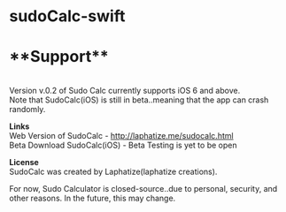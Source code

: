 # sudoCalc-swift

<h1> **Support** </h1> <br>
Version v.0.2 of Sudo Calc currently supports iOS 6 and above. <br>
Note that SudoCalc(iOS) is still in beta..meaning that the app can crash randomly. <br>


**Links** <br>
Web Version of SudoCalc - http://laphatize.me/sudocalc.html <br>
Beta Download SudoCalc(iOS) - Beta Testing is yet to be open <br>

**License** <br>
SudoCalc was created by Laphatize(laphatize creations). <br>

For now, Sudo Calculator is closed-source..due to personal, security, and other reasons.
In the future, this may change.
